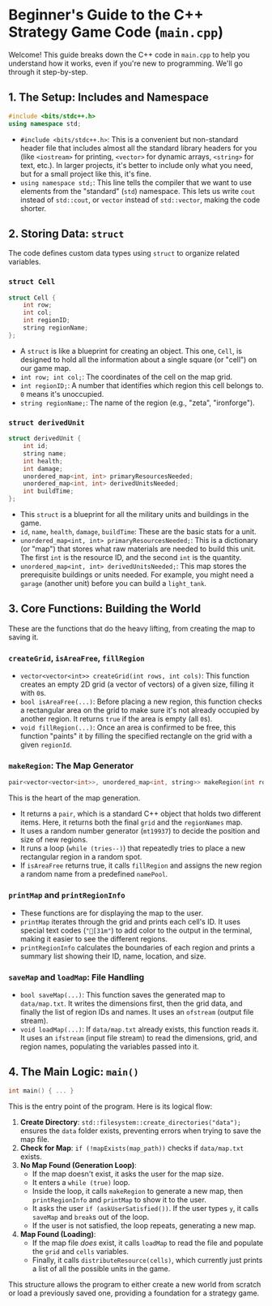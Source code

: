 # Beginner's Guide to the C++ Strategy Game Code (`main.cpp`)

Welcome! This guide breaks down the C++ code in `main.cpp` to help you understand how it works, even if you're new to programming. We'll go through it step-by-step.

## 1. The Setup: Includes and Namespace

```cpp
#include <bits/stdc++.h>
using namespace std;
```

-   `#include <bits/stdc++.h>`: This is a convenient but non-standard header file that includes almost all the standard library headers for you (like `<iostream>` for printing, `<vector>` for dynamic arrays, `<string>` for text, etc.). In larger projects, it's better to include only what you need, but for a small project like this, it's fine.
-   `using namespace std;`: This line tells the compiler that we want to use elements from the "standard" (`std`) namespace. This lets us write `cout` instead of `std::cout`, or `vector` instead of `std::vector`, making the code shorter.

## 2. Storing Data: `struct`

The code defines custom data types using `struct` to organize related variables.

### `struct Cell`

```cpp
struct Cell {
    int row;
    int col;
    int regionID;
    string regionName;
};
```

-   A `struct` is like a blueprint for creating an object. This one, `Cell`, is designed to hold all the information about a single square (or "cell") on our game map.
-   `int row; int col;`: The coordinates of the cell on the map grid.
-   `int regionID;`: A number that identifies which region this cell belongs to. `0` means it's unoccupied.
-   `string regionName;`: The name of the region (e.g., "zeta", "ironforge").

### `struct derivedUnit`

```cpp
struct derivedUnit {
    int id;
    string name;
    int health;
    int damage;
    unordered_map<int, int> primaryResourcesNeeded;
    unordered_map<int, int> derivedUnitsNeeded;
    int buildTime;
};
```

-   This `struct` is a blueprint for all the military units and buildings in the game.
-   `id`, `name`, `health`, `damage`, `buildTime`: These are the basic stats for a unit.
-   `unordered_map<int, int> primaryResourcesNeeded;`: This is a dictionary (or "map") that stores what raw materials are needed to build this unit. The first `int` is the resource ID, and the second `int` is the quantity.
-   `unordered_map<int, int> derivedUnitsNeeded;`: This map stores the prerequisite buildings or units needed. For example, you might need a `garage` (another unit) before you can build a `light_tank`.

## 3. Core Functions: Building the World

These are the functions that do the heavy lifting, from creating the map to saving it.

### `createGrid`, `isAreaFree`, `fillRegion`

-   `vector<vector<int>> createGrid(int rows, int cols)`: This function creates an empty 2D grid (a vector of vectors) of a given size, filling it with `0`s.
-   `bool isAreaFree(...)`: Before placing a new region, this function checks a rectangular area on the grid to make sure it's not already occupied by another region. It returns `true` if the area is empty (all `0`s).
-   `void fillRegion(...)`: Once an area is confirmed to be free, this function "paints" it by filling the specified rectangle on the grid with a given `regionId`.

### `makeRegion`: The Map Generator

```cpp
pair<vector<vector<int>>, unordered_map<int, string>> makeRegion(int rows, int cols) { ... }
```

This is the heart of the map generation.
-   It returns a `pair`, which is a standard C++ object that holds two different items. Here, it returns both the final `grid` and the `regionNames` map.
-   It uses a random number generator (`mt19937`) to decide the position and size of new regions.
-   It runs a loop (`while (tries--)`) that repeatedly tries to place a new rectangular region in a random spot.
-   If `isAreaFree` returns true, it calls `fillRegion` and assigns the new region a random name from a predefined `namePool`.

### `printMap` and `printRegionInfo`

-   These functions are for displaying the map to the user.
-   `printMap` iterates through the grid and prints each cell's ID. It uses special text codes (`"[31m"`) to add color to the output in the terminal, making it easier to see the different regions.
-   `printRegionInfo` calculates the boundaries of each region and prints a summary list showing their ID, name, location, and size.

### `saveMap` and `loadMap`: File Handling

-   `bool saveMap(...)`: This function saves the generated map to `data/map.txt`. It writes the dimensions first, then the grid data, and finally the list of region IDs and names. It uses an `ofstream` (output file stream).
-   `void loadMap(...)`: If `data/map.txt` already exists, this function reads it. It uses an `ifstream` (input file stream) to read the dimensions, grid, and region names, populating the variables passed into it.

## 4. The Main Logic: `main()`

```cpp
int main() { ... }
```

This is the entry point of the program. Here is its logical flow:

1.  **Create Directory**: `std::filesystem::create_directories("data");` ensures the `data` folder exists, preventing errors when trying to save the map file.
2.  **Check for Map**: `if (!mapExists(map_path))` checks if `data/map.txt` exists.
3.  **No Map Found (Generation Loop)**:
    -   If the map doesn't exist, it asks the user for the map size.
    -   It enters a `while (true)` loop.
    -   Inside the loop, it calls `makeRegion` to generate a new map, then `printRegionInfo` and `printMap` to show it to the user.
    -   It asks the user `if (askUserSatisfied())`. If the user types `y`, it calls `saveMap` and `break`s out of the loop.
    -   If the user is not satisfied, the loop repeats, generating a new map.
4.  **Map Found (Loading)**:
    -   If the map file *does* exist, it calls `loadMap` to read the file and populate the `grid` and `cells` variables.
    -   Finally, it calls `distributeResource(cells)`, which currently just prints a list of all the possible units in the game.

This structure allows the program to either create a new world from scratch or load a previously saved one, providing a foundation for a strategy game.
